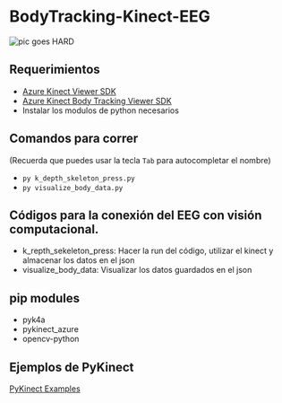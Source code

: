 # BodyTracking-Kinect-EEG

![pic goes HARD](public/img/GOAT.png)

## Requerimientos
- [Azure Kinect Viewer SDK](https://learn.microsoft.com/en-us/azure/kinect-dk/azure-kinect-viewer)
- [Azure Kinect Body Tracking Viewer SDK](https://learn.microsoft.com/en-us/azure/kinect-dk/body-sdk-download)
- Instalar los modulos de python necesarios

## Comandos para correr
(Recuerda que puedes usar la tecla `Tab` para autocompletar el nombre)
- `py k_depth_skeleton_press.py`
- `py visualize_body_data.py`

## Códigos para la conexión del EEG con visión computacional.
- k_repth_sekeleton_press:
Hacer la run del código, utilizar el kinect y almacenar los datos en el json
- visualize_body_data:
Visualizar los datos guardados en el json

## pip modules
- pyk4a
- pykinect_azure
- opencv-python

## Ejemplos de PyKinect
[PyKinect Examples](https://github.com/ibaiGorordo/pyKinectAzure/tree/master/examples)
